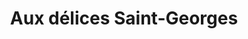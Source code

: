 ---
title: "Aux délices Saint-Georges"
url: /nort-sur-erdre/aux-delices-saint-georges/
shop: Bäckerei
---
